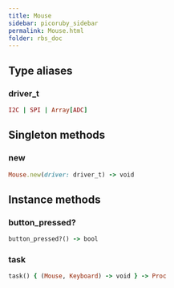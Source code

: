 ```yaml
---
title: Mouse
sidebar: picoruby_sidebar
permalink: Mouse.html
folder: rbs_doc
---
```

## Type aliases
### driver_t
```ruby
I2C | SPI | Array[ADC]
```
## Singleton methods
### new

```ruby
Mouse.new(driver: driver_t) -> void
```
## Instance methods
### button_pressed?

```ruby
button_pressed?() -> bool
```
### task

```ruby
task() { (Mouse, Keyboard) -> void } -> Proc
```
